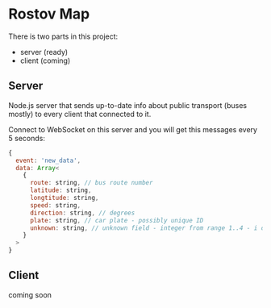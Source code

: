 # Rostov Map

There is two parts in this project:

- server (ready)
- client (coming)

## Server

Node.js server that sends up-to-date info about public transport (buses mostly) to every client that connected to it.

Connect to WebSocket on this server and you will get this messages every 5 seconds:

```javascript
{
  event: 'new_data',
  data: Array<
    {
      route: string, // bus route number
      latitude: string,
      longtitude: string,
      speed: string,
      direction: string, // degrees
      plate: string, // car plate - possibly unique ID
      unknown: string, // unknown field - integer from range 1..4 - i don't know what it means
    }
  >
}

```


## Client

coming soon